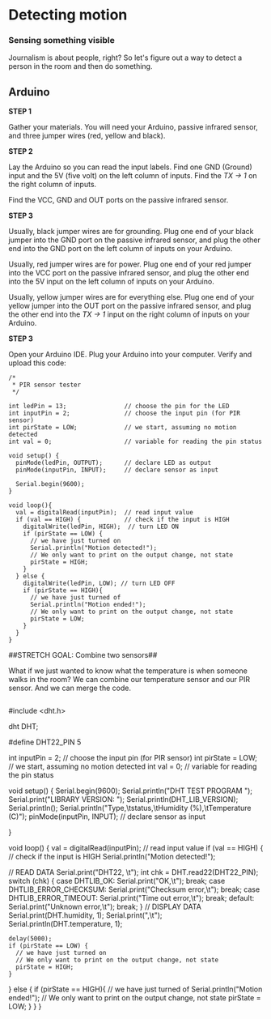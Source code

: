 # Detecting motion

### Sensing something visible

Journalism is about people, right? So let's figure out a way to detect a person in the room and then do something. 

## Arduino

**STEP 1**

Gather your materials. You will need your Arduino, passive infrared sensor, and three jumper wires (red, yellow and black).  

**STEP 2** 

Lay the Arduino so you can read the input labels. Find one GND (Ground) input and the 5V (five volt) on the left column of inputs. Find the _TX -> 1_ on the right column of inputs.

Find the VCC, GND and OUT ports on the passive infrared sensor.
  

**STEP 3** 

Usually, black jumper wires are for grounding. Plug one end of your black jumper into the GND port on the passive infrared sensor, and plug the other end into the GND port on the left column of inputs on your Arduino. 

Usually, red jumper wires are for power. Plug one end of your red jumper into the VCC port on the passive infrared sensor, and plug the other end into the 5V input on the left column of inputs on your Arduino.

Usually, yellow jumper wires are for everything else. Plug one end of your yellow jumper into the OUT port on the passive infrared sensor, and plug the other end into the _TX -> 1_ input on the right column of inputs on your Arduino.  

**STEP 3** 

Open your Arduino IDE. Plug your Arduino into your computer. Verify and upload this code:

```
/*
 * PIR sensor tester
 */
 
int ledPin = 13;                // choose the pin for the LED
int inputPin = 2;               // choose the input pin (for PIR sensor)
int pirState = LOW;             // we start, assuming no motion detected
int val = 0;                    // variable for reading the pin status
 
void setup() {
  pinMode(ledPin, OUTPUT);      // declare LED as output
  pinMode(inputPin, INPUT);     // declare sensor as input
 
  Serial.begin(9600);
}
 
void loop(){
  val = digitalRead(inputPin);  // read input value
  if (val == HIGH) {            // check if the input is HIGH
    digitalWrite(ledPin, HIGH);  // turn LED ON
    if (pirState == LOW) {
      // we have just turned on
      Serial.println("Motion detected!");
      // We only want to print on the output change, not state
      pirState = HIGH;
    }
  } else {
    digitalWrite(ledPin, LOW); // turn LED OFF
    if (pirState == HIGH){
      // we have just turned of
      Serial.println("Motion ended!");
      // We only want to print on the output change, not state
      pirState = LOW;
    }
  }
}
 ``` 



 


##STRETCH GOAL: Combine two sensors##

What if we just wanted to know what the temperature is when someone walks in the room? We can combine our temperature sensor and our PIR sensor. And we can merge the code. 


```
```
#include <dht.h>

dht DHT;


#define DHT22_PIN 5

int inputPin = 2;               // choose the input pin (for PIR sensor)
int pirState = LOW;             // we start, assuming no motion detected
int val = 0;                    // variable for reading the pin status
 
void setup()
{
    Serial.begin(9600);
    Serial.println("DHT TEST PROGRAM ");
    Serial.print("LIBRARY VERSION: ");
    Serial.println(DHT_LIB_VERSION);
    Serial.println();
    Serial.println("Type,\tstatus,\tHumidity (%),\tTemperature (C)");
    pinMode(inputPin, INPUT);     // declare sensor as input

}

void loop()
{
    val = digitalRead(inputPin);  // read input value
    if (val == HIGH) {            // check if the input is HIGH
    Serial.println("Motion detected!");

  // READ DATA
    Serial.print("DHT22, \t");
    int chk = DHT.read22(DHT22_PIN);
    switch (chk)
    {
        case DHTLIB_OK: 
            Serial.print("OK,\t"); 
            break;
        case DHTLIB_ERROR_CHECKSUM: 
            Serial.print("Checksum error,\t"); 
            break;
        case DHTLIB_ERROR_TIMEOUT: 
            Serial.print("Time out error,\t"); 
            break;
        default: 
            Serial.print("Unknown error,\t"); 
            break;
    }
    // DISPLAY DATA
    Serial.print(DHT.humidity, 1);
    Serial.print(",\t");
    Serial.println(DHT.temperature, 1);

    delay(5000);
    if (pirState == LOW) {
      // we have just turned on
      // We only want to print on the output change, not state
      pirState = HIGH;
    }
  } else {
    if (pirState == HIGH){
      // we have just turned of
      Serial.println("Motion ended!");
      // We only want to print on the output change, not state
      pirState = LOW;
    }
  }
}
```
```